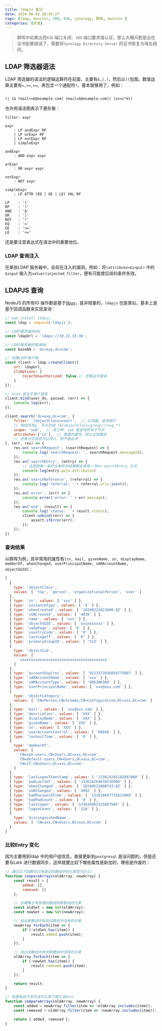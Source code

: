 ```yaml
---
title: ldapjs 笔记
date: 2024-06-03 20:45:27
tags: [ldap, monitor, 389, 636, synology, 群晖, monitor ]
categories: [开发]  
---
```


> 群晖中如果出现`636` 端口关闭、`389` 端口要求强认证，那么大概问题是出在证书配置错误了，需要将`Synology Directory Server` 的证书恢复为域名相同。

<!--more-->  

## LDAP 筛选器语法   
LDAP 筛选器的语法的逻辑运算符在前面，主要有`&,|,!`，然后以`()`包围。数值运算主要有`=,>=,<=`。再包含一个通配符`*`。基本就够用了，例如：  
```plaintext

(| (& (mail>=b@example.com) (mail=b@example.com)) (sn=c*d))
```
也许用语法图表示下更形象：  
```antlr4
filter: expr

expr
    : LP andExpr RP
    | LP orExpr RP
    | LP notExpr RP
    | simpleExpr

andExpr
    : AND expr expr

orExpr
    : OR expr expr

notExpr
    : NOT expr

simpleExpr
    : LP ATTR (EQ | GE | LE) VAL RP

LP    : '(' 
RP    : ')' 
AND   : '&' 
OR    : '|' 
NOT   : '!' 
EQ    : '=' 
GE    : '>=' 
LE    : '<=' 
```

还是要注意表达式在语法中的重要地位。

### LDAP 查询注入  
在某些LDAP 服务器中，会存在注入的漏洞。例如：将`(attribute=$input)` 中的`$input` 输入为`value)(injected_filter`，便有可能使后续的条件失效。

## LDAPJS 查询   
NodeJS 的所有IO 操作都是基于[libuv](https://luohaha.github.io/Chinese-uvbook/source/introduction.html)，是非阻塞的，`ldapjs` 也是类似，基本上是基于回调函数来实现查询：  
```js
// npm install ldapjs
const ldap = require('ldapjs');  

// LDAP服务器的URL
const ldapUrl = 'ldaps://10.22.33.36';

// LDAP服务器的基本DN
const baseDN = 'dc=exp,dc=com';

// 创建LDAP客户端
const client = ldap.createClient({
    url: ldapUrl,
    tlsOptions: {
        rejectUnauthorized: false // 忽略证书错误
    }
});

// bind 相当于用户登录
client.bind(user_dn, passwd, (err) => {
    console.log(err);
});

client.search('dc=exp,dc=com', {
    filter: '(objectClass=user)',  // 过滤器，查询用户
    // 按组所有g_ 开头的组 (&(objectClass=group)(cn=g_*)
    scope: 'sub',  // 有三种，sub 是查询所有子节点
    attributes:['cn'],  // 需要的属性，默认全部属性
    // 还有分页信息可以传入，但不是必须
}, (err, res) => {
    res.on('searchRequest', (searchRequest) => {
        console.log('searchRequest: ', searchRequest.messageId);
    });
    res.on('searchEntry', (entry) => {
        // 这里是每一条符合条件的结果都会调用一次on-searchEntry 方法
        console.log(entry.pojo.attributes)
    });
    res.on('searchReference', (referral) => {
        console.log('referral: ' + referral.uris.join());
    });
    res.on('error', (err) => {
        console.error('error: ' + err.message);
    });
    res.on('end', (result) => {
        console.log('status: ' + result.status);
        client.unbind((err) => {
            assert.ifError(err);
        });
    });
})
```

### 查询结果  
以群晖为例，其中常用的属性有`[cn, mail, givenName, sn, displayName, memberOf, whenChanged, userPrincipalName, sAMAccountName, objectGUID]`：  
```js
[
  {
    type: 'objectClass',
    values: [ 'top', 'person', 'organizationalPerson', 'user' ]
  },
  { type: 'cn', values: [ 'xxx' ] },
  { type: 'instanceType', values: [ '4' ] },
  { type: 'whenCreated', values: [ '20240222023600.0Z' ] },
  { type: 'uSNCreated', values: [ '4038' ] },
  { type: 'name', values: [ 'xxx' ] },
  { type: 'objectGUID', values: [ 'xxxxxxxxxx' ] },
  { type: 'codePage', values: [ '0' ] },
  { type: 'countryCode', values: [ '0' ] },
  { type: 'lastLogoff', values: [ '0' ] },
  { type: 'primaryGroupID', values: [ '513' ] },
  {
    type: 'objectSid',
    values: [
      'xxxxxxxxxxxxxxxxxxxxxxxxxxxxxxxxxxxxxxxx'
    ]
  },
  { type: 'accountExpires', values: [ '9223372036854775807' ] },
  { type: 'sAMAccountName', values: [ 'xxx' ] },
  { type: 'sAMAccountType', values: [ '805306368' ] },
  { type: 'userPrincipalName', values: [ 'xxx@xxx.com' ] },
  {
    type: 'objectCategory',
    values: [ 'CN=Person,CN=Schema,CN=Configuration,DC=xxx,DC=com' ]
  },
  { type: 'mail', values: [ 'xxx@xxx.com' ] },
  { type: 'description', values: [ 'XXX' ] },
  { type: 'displayName', values: [ 'XXX' ] },
  { type: 'givenName', values: [ 'XXX' ] },
  { type: 'sn', values: [ 'XXX' ] },
  { type: 'userAccountControl', values: [ '66048' ] },
  { type: 'lockoutTime', values: [ '0' ] },
  {
    type: 'memberOf',
    values: [
      'CN=vpn-users,CN=Users,DC=xxx,DC=com',
      'CN=default-users,CN=Users,DC=xxx,DC=com',
      'CN=IT,CN=Users,DC=xxx,DC=com'
    ]
  },
  { type: 'lastLogonTimestamp', values: [ '133614245182887960' ] },
  { type: 'pwdLastSet', values: [ '133616164634316900' ] },
  { type: 'whenChanged', values: [ '20240531080743.0Z' ] },
  { type: 'uSNChanged', values: [ '4982' ] },
  { type: 'badPasswordTime', values: [ '133618697735623060' ] },
  { type: 'badPwdCount', values: [ '0' ] },
  { type: 'lastLogon', values: [ '133618902525867560' ] },
  { type: 'logonCount', values: [ '128' ] },
  {
    type: 'distinguishedName',
    values: [ 'CN=xxx,CN=Users,DC=xxx,DC=com' ]
  }
]
```

### 比较Entry 变化  
因为主要用到ldap 中的用户组信息，直接更新到`postgresql` 是没问题的，但是还要与Lark 进行数据同步，这样就要比较下哪些属性是新加的，哪些是作废的：  
```js
// 通过以下函数可以快速比较数组中的元素变化O(1)
function compareArrays(oldArray, newArray) {
    const result = {
        added: [],
        removed: []
    };

    // 创建集合来存储旧数组和新数组的元素
    const oldSet = new Set(oldArray);
    const newSet = new Set(newArray);

    // 找出新数组中有但旧数组中没有的元素
    newArray.forEach(item => {
        if (!oldSet.has(item)) {
            result.added.push(item);
        }
    });

    // 找出旧数组中有但新数组中没有的元素
    oldArray.forEach(item => {
        if (!newSet.has(item)) {
            result.removed.push(item);
        }
    });

    return result;
}

// 如果条目不多的话可以用下面方法O(n)
function compareArrays(oldArray, newArray) {
    const added = newArray.filter(item => !oldArray.includes(item));
    const removed = oldArray.filter(item => !newArray.includes(item));

    return { added, removed };
}
```